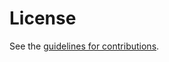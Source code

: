 # License

See the
[guidelines for contributions](https://github.com/henkbirkholz/draft-birkholz-netconf-udp-client-server/blob/master/CONTRIBUTING.md).
